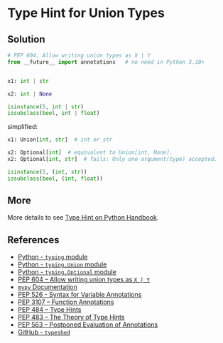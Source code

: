 # Type Hint for Union Types

## Solution

```python
# PEP 604, Allow writing union types as X | Y
from __future__ import annotations   # no need in Python 3.10+


x1: int | str

x2: int | None

isinstance(5, int | str)
issubclass(bool, int | float)
```

simplified:

```python
x1: Union[int, str]  # int or str

x2: Optional[int]  # equivalent to Union[int, None].
x2: Optional[int, str]  # fails: Only one argument(type) accepted.

isinstance(5, (int, str))
issubclass(bool, (int, float))
```

## More

More details to see [Type Hint on Python Handbook](https://leven-cn.github.io/python-handbook/recipes/core/type_hint).

## References

- [Python - `typing` module](https://docs.python.org/3/library/typing.html)
- [Python - `typing.Union` module](https://docs.python.org/3/library/typing.html#typing.Union)
- [Python - `typing.Optional` module](https://docs.python.org/3/library/typing.html#typing.Optional)
- [PEP 604 – Allow writing union types as `X | Y`](https://peps.python.org/pep-0604/)
- [`mypy` Documentation](https://mypy.readthedocs.io/en/latest/)
- [PEP 526 - Syntax for Variable Annotations](https://peps.python.org/pep-0526/)
- [PEP 3107 – Function Annotations](https://peps.python.org/pep-3107/)
- [PEP 484 – Type Hints](https://peps.python.org/pep-0484/)
- [PEP 483 – The Theory of Type Hints](https://peps.python.org/pep-0483/)
- [PEP 563 – Postponed Evaluation of Annotations](https://peps.python.org/pep-0563/)
- [GitHub - `typeshed`](https://github.com/python/typeshed)
